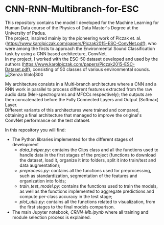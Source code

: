 # CNN-RNN-Multibranch-for-ESC

This repository contains the model I developed for the Machine Learning for Human Data course of the Physics of Data Master's Degree at the University of Padua.    
The project, inspired mainly by the pioneering work of Piczak et. al. (https://www.karolpiczak.com/papers/Piczak2015-ESC-ConvNet.pdf), who were among the firsts to approach the Environmental Sound Classification task by using a CNN based architecture, ConvNet.    
In my project, I worked with the ESC-50 dataset developed and used by the authors (https://www.karolpiczak.com/papers/Piczak2015-ESC-Dataset.pdf), consisting of 50 classes of various environmental sounds.    
![Senza titolo|300](https://github.com/user-attachments/assets/c281f008-b540-4cd9-86eb-00e0a865dd03)

My architecture consists in a Multi-branch architecture where a CNN and a RNN work in parallel to process different features extracted from the raw audio data (Mel-spectrograms and MFCCs respectively); the outputs are then concatenated before the Fully Connected Layers and Output (Softmax) Layer.    
Different variants of this architectures were trained and compared, obtaining a final architecture that managed to improve the original's ConvNet performance on the test dataset.

In this repository you will find:
- The Python libraries implemented for the different stages of development
  - *data_helper.py*: contains the Clips class and all the functions used to handle data in the first stages of the project (functions to download the dataset, load it, organize it into folders, split it into train/test and data augmentation);
  - *preprocess.py*: contains all the functions used for preprocessing, such as standardization, segmentation of the features and organization into folds;
  - *train_test_model.py*: contains the functions used to train the models, as well as the functions implemented to aggregate predictions and compute per-class accuracy in the test stage;
  - *plot_utils.py*: contains all the functions related to visualization, from the first stages to the final models comparison.
- The main Jupyter notebook, *CRNN-Mb.ipynb* where all training and module selection process is explained.
